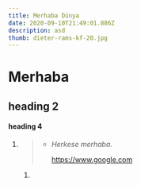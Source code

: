```yaml
---
title: Merhaba Dünya
date: 2020-09-10T21:49:01.886Z
description: asd
thumb: dieter-rams-kf-20.jpg
---
```

# Merhaba

## heading 2

#### heading 4

1. > * *Herkese merhaba.*
   >
   >   <https://www.google.com>

   1.
